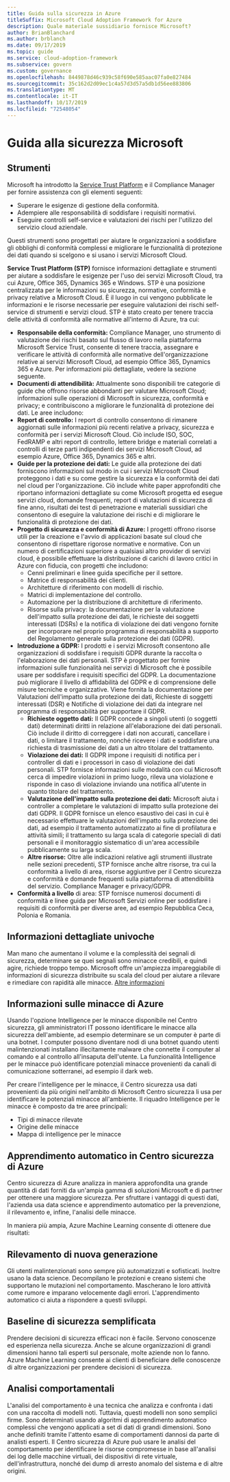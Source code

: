 ```yaml
---
title: Guida sulla sicurezza in Azure
titleSuffix: Microsoft Cloud Adoption Framework for Azure
description: Quale materiale sussidiario fornisce Microsoft?
author: BrianBlanchard
ms.author: brblanch
ms.date: 09/17/2019
ms.topic: guide
ms.service: cloud-adoption-framework
ms.subservice: govern
ms.custom: governance
ms.openlocfilehash: 8449878d46c939c58f690e585aac07fa0e827484
ms.sourcegitcommit: 35c162d2d09ec1c4a57d3d57a5db1d56ee883806
ms.translationtype: MT
ms.contentlocale: it-IT
ms.lasthandoff: 10/17/2019
ms.locfileid: "72548054"
---
```

<!-- markdownlint-disable MD026 -->

# <a name="microsoft-security-guidance"></a>Guida alla sicurezza Microsoft

## <a name="tools"></a>Strumenti

Microsoft ha introdotto la [Service Trust Platform](https://servicetrust.microsoft.com) e il Compliance Manager per fornire assistenza con gli elementi seguenti:

- Superare le esigenze di gestione della conformità.
- Adempiere alle responsabilità di soddisfare i requisiti normativi.
- Eseguire controlli self-service e valutazioni dei rischi per l'utilizzo del servizio cloud aziendale.

Questi strumenti sono progettati per aiutare le organizzazioni a soddisfare gli obblighi di conformità complessi e migliorare le funzionalità di protezione dei dati quando si scelgono e si usano i servizi Microsoft Cloud.

**Service Trust Platform (STP)** fornisce informazioni dettagliate e strumenti per aiutare a soddisfare le esigenze per l'uso dei servizi Microsoft Cloud, tra cui Azure, Office 365, Dynamics 365 e Windows. STP è una posizione centralizzata per le informazioni su sicurezza, normative, conformità e privacy relative a Microsoft Cloud. È il luogo in cui vengono pubblicate le informazioni e le risorse necessarie per eseguire valutazioni dei rischi self-service di strumenti e servizi cloud. STP è stato creato per tenere traccia delle attività di conformità alle normative all'interno di Azure, tra cui:

- **Responsabile della conformità:** Compliance Manager, uno strumento di valutazione dei rischi basato sul flusso di lavoro nella piattaforma Microsoft Service Trust, consente di tenere traccia, assegnare e verificare le attività di conformità alle normative dell'organizzazione relative ai servizi Microsoft Cloud, ad esempio Office 365, Dynamics 365 e Azure. Per informazioni più dettagliate, vedere la sezione seguente.
- **Documenti di attendibilità:** Attualmente sono disponibili tre categorie di guide che offrono risorse abbondanti per valutare Microsoft Cloud; informazioni sulle operazioni di Microsoft in sicurezza, conformità e privacy; e contribuiscono a migliorare le funzionalità di protezione dei dati. Le aree includono:
- **Report di controllo:** I report di controllo consentono di rimanere aggiornati sulle informazioni più recenti relative a privacy, sicurezza e conformità per i servizi Microsoft Cloud. Ciò include ISO, SOC, FedRAMP e altri report di controllo, lettere bridge e materiali correlati a controlli di terze parti indipendenti dei servizi Microsoft Cloud, ad esempio Azure, Office 365, Dynamics 365 e altri.
- **Guide per la protezione dei dati:** Le guide alla protezione dei dati forniscono informazioni sul modo in cui i servizi Microsoft Cloud proteggono i dati e su come gestire la sicurezza e la conformità dei dati nel cloud per l'organizzazione. Ciò include white paper approfonditi che riportano informazioni dettagliate su come Microsoft progetta ed esegue servizi cloud, domande frequenti, report di valutazioni di sicurezza di fine anno, risultati dei test di penetrazione e materiali sussidiari che consentono di eseguire la valutazione dei rischi e di migliorare le funzionalità di protezione dei dati.
- **Progetto di sicurezza e conformità di Azure:** I progetti offrono risorse utili per la creazione e l'avvio di applicazioni basate sul cloud che consentono di rispettare rigorose normative e normative. Con un numero di certificazioni superiore a qualsiasi altro provider di servizi cloud, è possibile effettuare la distribuzione di carichi di lavoro critici in Azure con fiducia, con progetti che includono:
  - Cenni preliminari e linee guida specifiche per il settore.
  - Matrice di responsabilità dei clienti.
  - Architetture di riferimento con modelli di rischio.
  - Matrici di implementazione del controllo.
  - Automazione per la distribuzione di architetture di riferimento.
  - Risorse sulla privacy: la documentazione per la valutazione dell'impatto sulla protezione dei dati, le richieste dei soggetti interessati (DSRs) e la notifica di violazione dei dati vengono fornite per incorporare nel proprio programma di responsabilità a supporto del Regolamento generale sulla protezione dei dati (GDPR).
- **Introduzione a GDPR:** I prodotti e i servizi Microsoft consentono alle organizzazioni di soddisfare i requisiti GDPR durante la raccolta o l'elaborazione dei dati personali. STP è progettato per fornire informazioni sulle funzionalità nei servizi di Microsoft che è possibile usare per soddisfare i requisiti specifici del GDPR. La documentazione può migliorare il livello di affidabilità del GDPR e di comprensione delle misure tecniche e organizzative. Viene fornita la documentazione per Valutazioni dell'impatto sulla protezione dei dati, Richieste di soggetti interessati (DSR) e Notifiche di violazione dei dati da integrare nel programma di responsabilità per supportare il GDPR.
  - **Richieste oggetto dati:** Il GDPR concede a singoli utenti (o soggetti dati) determinati diritti in relazione all'elaborazione dei dati personali. Ciò include il diritto di correggere i dati non accurati, cancellare i dati, o limitare il trattamento, nonché ricevere i dati e soddisfare una richiesta di trasmissione dei dati a un altro titolare del trattamento.
  - **Violazione dei dati:** Il GDPR impone i requisiti di notifica per i controller di dati e i processori in caso di violazione dei dati personali. STP fornisce informazioni sulle modalità con cui Microsoft cerca di impedire violazioni in primo luogo, rileva una violazione e risponde in caso di violazione inviando una notifica all'utente in quanto titolare del trattamento.
  - **Valutazione dell'impatto sulla protezione dei dati:** Microsoft aiuta i controller a completare le valutazioni di impatto sulla protezione dei dati GDPR. Il GDPR fornisce un elenco esaustivo dei casi in cui è necessario effettuare le valutazioni dell'impatto sulla protezione dei dati, ad esempio il trattamento automatizzato ai fine di profilatura e attività simili; il trattamento su larga scala di categorie speciali di dati personali e il monitoraggio sistematico di un'area accessibile pubblicamente su larga scala.
  - **Altre risorse:** Oltre alle indicazioni relative agli strumenti illustrate nelle sezioni precedenti, STP fornisce anche altre risorse, tra cui la conformità a livello di area, risorse aggiuntive per il Centro sicurezza e conformità e domande frequenti sulla piattaforma di attendibilità del servizio. Compliance Manager e privacy/GDPR.
- **Conformità a livello** di area: STP fornisce numerosi documenti di conformità e linee guida per Microsoft Servizi online per soddisfare i requisiti di conformità per diverse aree, ad esempio Repubblica Ceca, Polonia e Romania.

## <a name="unique-intelligent-insights"></a>Informazioni dettagliate univoche

Man mano che aumentano il volume e la complessità dei segnali di sicurezza, determinare se quei segnali sono minacce credibili, e quindi agire, richiede troppo tempo. Microsoft offre un'ampiezza impareggiabile di informazioni di sicurezza distribuite su scala del cloud per aiutare a rilevare e rimediare con rapidità alle minacce. [Altre informazioni](https://docs.microsoft.com/azure/security-center/security-center-intro)

## <a name="azure-threat-intelligence"></a>Informazioni sulle minacce di Azure

Usando l'opzione Intelligence per le minacce disponibile nel Centro sicurezza, gli amministratori IT possono identificare le minacce alla sicurezza dell'ambiente, ad esempio determinare se un computer è parte di una botnet. I computer possono diventare nodi di una botnet quando utenti malintenzionati installano illecitamente malware che connette il computer al comando e al controllo all'insaputa dell'utente. La funzionalità Intelligence per le minacce può identificare potenziali minacce provenienti da canali di comunicazione sotterranei, ad esempio il dark web.

Per creare l'intelligence per le minacce, il Centro sicurezza usa dati provenienti da più origini nell'ambito di Microsoft Centro sicurezza li usa per identificare le potenziali minacce all'ambiente. Il riquadro Intelligence per le minacce è composto da tre aree principali:

- Tipi di minacce rilevate
- Origine delle minacce
- Mappa di intelligence per le minacce

## <a name="machine-learning-in-azure-security-center"></a>Apprendimento automatico in Centro sicurezza di Azure

Centro sicurezza di Azure analizza in maniera approfondita una grande quantità di dati forniti da un'ampia gamma di soluzioni Microsoft e di partner per ottenere una maggiore sicurezza. Per sfruttare i vantaggi di questi dati, l'azienda usa data science e apprendimento automatico per la prevenzione, il rilevamento e, infine, l'analisi delle minacce.

In maniera più ampia, Azure Machine Learning consente di ottenere due risultati:

## <a name="next-generation-detection"></a>Rilevamento di nuova generazione

Gli utenti malintenzionati sono sempre più automatizzati e sofisticati. Inoltre usano la data science. Decompilano le protezioni e creano sistemi che supportano le mutazioni nel comportamento. Mascherano le loro attività come rumore e imparano velocemente dagli errori. L'apprendimento automatico ci aiuta a rispondere a questi sviluppi.

## <a name="simplified-security-baseline"></a>Baseline di sicurezza semplificata

Prendere decisioni di sicurezza efficaci non è facile. Servono conoscenze ed esperienza nella sicurezza. Anche se alcune organizzazioni di grandi dimensioni hanno tali esperti sul personale, molte aziende non lo fanno. Azure Machine Learning consente ai clienti di beneficiare delle conoscenze di altre organizzazioni per prendere decisioni di sicurezza.

## <a name="behavioral-analytics"></a>Analisi comportamentali

L'analisi del comportamento è una tecnica che analizza e confronta i dati con una raccolta di modelli noti. Tuttavia, questi modelli non sono semplici firme. Sono determinati usando algoritmi di apprendimento automatico complessi che vengono applicati a set di dati di grandi dimensioni. Sono anche definiti tramite l'attento esame di comportamenti dannosi da parte di analisti esperti. Il Centro sicurezza di Azure può usare le analisi del comportamento per identificare le risorse compromesse in base all'analisi dei log delle macchine virtuali, dei dispositivi di rete virtuale, dell'infrastruttura, nonché dei dump di arresto anomalo del sistema e di altre origini.
